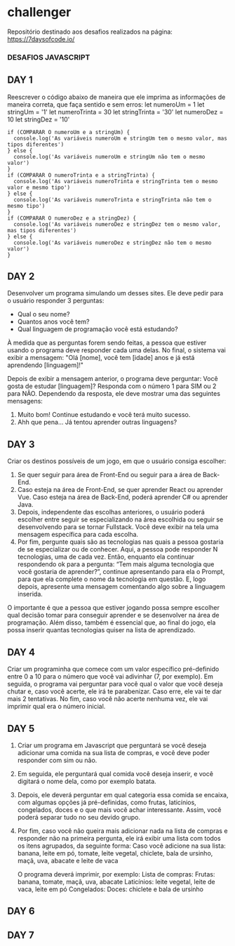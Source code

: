 # challenger
Repositório destinado aos desafios realizados na página: https://7daysofcode.io/

### DESAFIOS JAVASCRIPT ###

## DAY 1
Reescrever o código abaixo de maneira que ele imprima as informações de maneira correta, que faça sentido e sem erros:
    let numeroUm = 1
    let stringUm = '1'
    let numeroTrinta = 30
    let stringTrinta = '30'
    let numeroDez = 10
    let stringDez = '10'

```
if (COMPARAR O numeroUm e a stringUm) {
  console.log('As variáveis numeroUm e stringUm tem o mesmo valor, mas tipos diferentes')
} else {
  console.log('As variáveis numeroUm e stringUm não tem o mesmo valor')
}
if (COMPARAR O numeroTrinta e a stringTrinta) {
  console.log('As variáveis numeroTrinta e stringTrinta tem o mesmo valor e mesmo tipo')
} else {
  console.log('As variáveis numeroTrinta e stringTrinta não tem o mesmo tipo')
}
if (COMPARAR O numeroDez e a stringDez) {
  console.log('As variáveis numeroDez e stringDez tem o mesmo valor, mas tipos diferentes')
} else {
  console.log('As variáveis numeroDez e stringDez não tem o mesmo valor')
}
```

## DAY 2 
Desenvolver um programa simulando um desses sites. Ele deve pedir para o usuário responder 3 perguntas:
- Qual o seu nome?
- Quantos anos você tem?
- Qual linguagem de programação você está estudando?

À medida que as perguntas forem sendo feitas, a pessoa que estiver usando o programa deve responder cada uma delas.
No final, o sistema vai exibir a mensagem:
"Olá [nome], você tem [idade] anos e já está aprendendo [linguagem]!"

Depois de exibir a mensagem anterior, o programa deve perguntar:
Você gosta de estudar [linguagem]? Responda com o número 1 para SIM ou 2 para NÃO.
Dependendo da resposta, ele deve mostrar uma das seguintes mensagens:
1. Muito bom! Continue estudando e você terá muito sucesso.
2. Ahh que pena... Já tentou aprender outras linguagens?

## DAY 3 
Criar os destinos possíveis de um jogo, em que o usuário consiga escolher:
1. Se quer seguir para área de Front-End ou seguir para a área de Back-End.
2. Caso esteja na área de Front-End, se quer aprender React ou aprender Vue. Caso esteja na área de Back-End, poderá aprender C# ou aprender Java.
3. Depois, independente das escolhas anteriores, o usuário poderá escolher entre seguir se especializando na área escolhida ou seguir se desenvolvendo para se tornar Fullstack. Você deve exibir na tela uma mensagem específica para cada escolha.
4. Por fim, pergunte quais são as tecnologias nas quais a pessoa gostaria de se especializar ou de conhecer. Aqui, a pessoa pode responder N tecnologias, uma de cada vez. Então, enquanto ela continuar respondendo ok para a pergunta: “Tem mais alguma tecnologia que você gostaria de aprender?”, continue apresentando para ela o Prompt, para que ela complete o nome da tecnologia em questão. E, logo depois, apresente uma mensagem comentando algo sobre a linguagem inserida.

O importante é que a pessoa que estiver jogando possa sempre escolher qual decisão tomar para conseguir aprender e se desenvolver na área de programação.
Além disso, também é essencial que, ao final do jogo, ela possa inserir quantas tecnologias quiser na lista de aprendizado.

## DAY 4
Criar um programinha que comece com um valor específico pré-definido entre 0 a 10 para o número que você vai adivinhar (7, por exemplo).
Em seguida, o programa vai perguntar para você qual o valor que você deseja chutar e, caso você acerte, ele irá te parabenizar. 
Caso erre, ele vai te dar mais 2 tentativas.
No fim, caso você não acerte nenhuma vez, ele vai imprimir qual era o número inicial.

## DAY 5

1. Criar um programa em Javascript que perguntará se você deseja adicionar uma comida na sua lista de compras, e você deve poder responder com sim ou não.
2. Em seguida, ele perguntará qual comida você deseja inserir, e você digitará o nome dela, como por exemplo batata.
3. Depois, ele deverá perguntar em qual categoria essa comida se encaixa, com algumas opções já pré-definidas, como frutas, laticínios, congelados, doces e o que mais você achar interessante. Assim, você poderá separar tudo no seu devido grupo.
4. Por fim, caso você não queira mais adicionar nada na lista de compras e responder não na primeira pergunta, ele irá exibir uma lista com todos os itens agrupados, da seguinte forma:
Caso você adicione na sua lista:
banana, leite em pó, tomate, leite vegetal, chiclete, bala de ursinho, maçã, uva, abacate e leite de vaca

    O programa deverá imprimir, por exemplo:
    Lista de compras:
        Frutas: banana, tomate, maçã, uva, abacate
        Laticínios: leite vegetal, leite de vaca, leite em pó
        Congelados:
        Doces: chiclete e bala de ursinho

## DAY 6

## DAY 7

